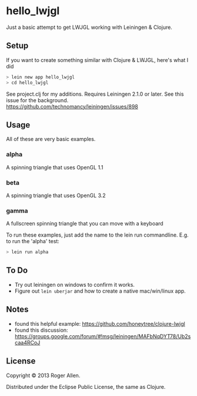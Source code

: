 # hello_lwjgl

Just a basic attempt to get LWJGL working with Leiningen & Clojure.

## Setup

If you want to create something similar with Clojure & LWJGL, here's what I did

```bash
> lein new app hello_lwjgl
> cd hello_lwjgl
```

See project.clj for my additions.  Requires Leiningen 2.1.0 or later.
See this issue for the background.  https://github.com/technomancy/leiningen/issues/898

## Usage

All of these are very basic examples.

### alpha
A spinning triangle that uses OpenGL 1.1
### beta
A spinning triangle that uses OpenGL 3.2
### gamma
A fullscreen spinning triangle that you can move with a keyboard

To run these examples, just add the name to the lein run commandline.
E.g. to run the 'alpha' test:

```bash 
> lein run alpha
```

## To Do

* Try out leiningen on windows to confirm it works.
* Figure out `lein uberjar` and how to create a native mac/win/linux app.

## Notes

* found this helpful example: https://github.com/honeytree/clojure-lwjgl
* found this discussion: https://groups.google.com/forum/#!msg/leiningen/MAFbNqDYT78/Ub2scaa4RCoJ

## License

Copyright © 2013 Roger Allen.

Distributed under the Eclipse Public License, the same as Clojure.

